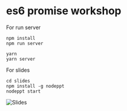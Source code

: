 # es6 promise workshop
For run server
```
npm install
npm run server

yarn
yarn server
```


For slides

```
cd slides
npm install -g nodeppt
nodeppt start
```
![Slides](https://user-images.githubusercontent.com/5471228/27819719-1ef1a6ae-60ce-11e7-8eab-c0794dae986b.png)
